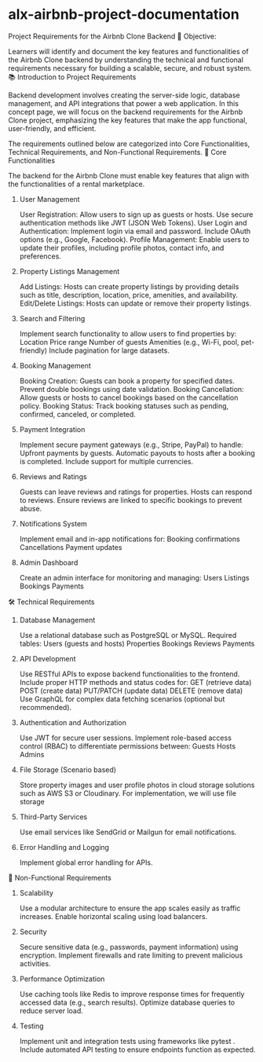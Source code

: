 # alx-airbnb-project-documentation
 Project Requirements for the Airbnb Clone Backend
🎯 Objective:

Learners will identify and document the key features and functionalities of the Airbnb Clone backend by understanding the technical and functional requirements necessary for building a scalable, secure, and robust system.
📚 Introduction to Project Requirements

Backend development involves creating the server-side logic, database management, and API integrations that power a web application. In this concept page, we will focus on the backend requirements for the Airbnb Clone project, emphasizing the key features that make the app functional, user-friendly, and efficient.

The requirements outlined below are categorized into Core Functionalities, Technical Requirements, and Non-Functional Requirements.
🔑 Core Functionalities

The backend for the Airbnb Clone must enable key features that align with the functionalities of a rental marketplace.
1. User Management

    User Registration:
        Allow users to sign up as guests or hosts.
        Use secure authentication methods like JWT (JSON Web Tokens).
    User Login and Authentication:
        Implement login via email and password.
        Include OAuth options (e.g., Google, Facebook).
    Profile Management:
        Enable users to update their profiles, including profile photos, contact info, and preferences.

2. Property Listings Management

    Add Listings:
        Hosts can create property listings by providing details such as title, description, location, price, amenities, and availability.
    Edit/Delete Listings:
        Hosts can update or remove their property listings.

3. Search and Filtering

    Implement search functionality to allow users to find properties by:
        Location
        Price range
        Number of guests
        Amenities (e.g., Wi-Fi, pool, pet-friendly)
    Include pagination for large datasets.

4. Booking Management

    Booking Creation:
        Guests can book a property for specified dates.
        Prevent double bookings using date validation.
    Booking Cancellation:
        Allow guests or hosts to cancel bookings based on the cancellation policy.
    Booking Status:
        Track booking statuses such as pending, confirmed, canceled, or completed.

5. Payment Integration

    Implement secure payment gateways (e.g., Stripe, PayPal) to handle:
        Upfront payments by guests.
        Automatic payouts to hosts after a booking is completed.
    Include support for multiple currencies.

6. Reviews and Ratings

    Guests can leave reviews and ratings for properties.
    Hosts can respond to reviews.
    Ensure reviews are linked to specific bookings to prevent abuse.

7. Notifications System

    Implement email and in-app notifications for:
        Booking confirmations
        Cancellations
        Payment updates

8. Admin Dashboard

    Create an admin interface for monitoring and managing:
        Users
        Listings
        Bookings
        Payments

🛠️ Technical Requirements
1. Database Management

    Use a relational database such as PostgreSQL or MySQL.
    Required tables:
        Users (guests and hosts)
        Properties
        Bookings
        Reviews
        Payments

2. API Development

    Use RESTful APIs to expose backend functionalities to the frontend.
    Include proper HTTP methods and status codes for:
        GET (retrieve data)
        POST (create data)
        PUT/PATCH (update data)
        DELETE (remove data)
    Use GraphQL for complex data fetching scenarios (optional but recommended).

3. Authentication and Authorization

    Use JWT for secure user sessions.
    Implement role-based access control (RBAC) to differentiate permissions between:
        Guests
        Hosts
        Admins

4. File Storage (Scenario based)

    Store property images and user profile photos in cloud storage solutions such as AWS S3 or Cloudinary. For implementation, we will use file storage

5. Third-Party Services

    Use email services like SendGrid or Mailgun for email notifications.

6. Error Handling and Logging

    Implement global error handling for APIs.

🚀 Non-Functional Requirements
1. Scalability

    Use a modular architecture to ensure the app scales easily as traffic increases.
    Enable horizontal scaling using load balancers.

2. Security

    Secure sensitive data (e.g., passwords, payment information) using encryption.
    Implement firewalls and rate limiting to prevent malicious activities.

3. Performance Optimization

    Use caching tools like Redis to improve response times for frequently accessed data (e.g., search results).
    Optimize database queries to reduce server load.

4. Testing

    Implement unit and integration tests using frameworks like pytest .
    Include automated API testing to ensure endpoints function as expected.